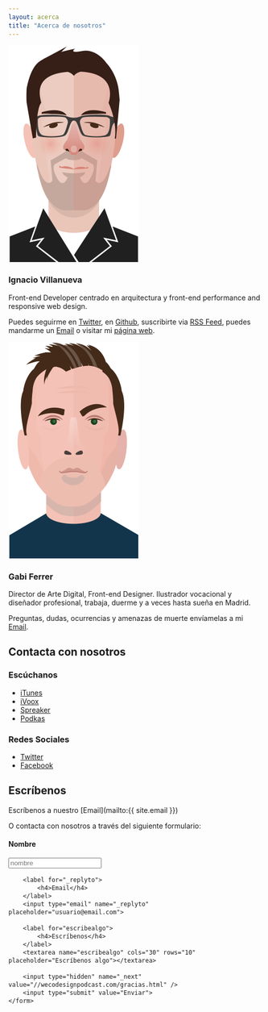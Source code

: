 ```yaml
---
layout: acerca
title: "Acerca de nosotros"
---
```


<div class="acerca__unit  clearfix">
	<img class="acerca__portrait" src="/img/portrait-nacho.svg" alt="Ilustración de Ignacio">
	<div class="acerca__wrapper">
		<h3 class="acerca__name">Ignacio Villanueva</h3>
		<div class="rule"></div>
		<p>Front-end Developer centrado en arquitectura y front-end performance and responsive web design.</p>
		<p class="home-section__p">Puedes seguirme en <a href="https://twitter.com/IgnaciodeNuevo" target="_blank">Twitter</a>, en <a href="https://github.com/IgnaciodeNuevo" target="_blank">Github</a>, suscribirte via <a href="http://ignaciodenuevo.com/feed.xml" target="_blank">RSS Feed</a>, puedes mandarme un <a href="mailto:ignaciodenuevo@gmail.com">Email</a> o visitar mi <a href="http://ignaciodenuevo.com" target="_blank">página web</a>.</p>
	</div>
</div>

<div class="acerca__unit  clearfix">
	<img class="acerca__portrait" src="/img/portrait-gabriel.svg" alt="Ilustración de Gabriel">
	<div class="acerca__wrapper">
		<h3 class="acerca__name">Gabi Ferrer</h3>
		<div class="rule"></div>
		<p>Director de Arte Digital, Front-end Designer. Ilustrador vocacional y diseñador profesional, trabaja, duerme y a veces hasta sueña en Madrid.</p>
		<p>Preguntas, dudas, ocurrencias y amenazas de muerte envíamelas a mi <a href="mailto:gabrielferrerolmos@gmail.com">Email</a>.</p>
	</div>
</div>

<div class="rule"></div>

<h2 class="post-title  post-heading">Contacta con nosotros</h2>

### Escúchanos

+ [iTunes](https://itunes.apple.com/es/podcast/wecodesign-podcast/id1113501272?l=en)
+ [iVoox](http://www.ivoox.com/escuchar-audios-wecodesign-podcast_al_5101204_1.html)
+ [Spreaker](http://www.spreaker.com/user/8737490)
+ [Podkas](http://www.podkas.com/directorio/weckdesign-podcast-de-httpstwitter-comwecodesign)

### Redes Sociales

+ [Twitter](https://twitter.com/wecodesign)
+ [Facebook](https://www.facebook.com/wecodesignpodcast)

<div class="rule  rule--big"></div>

<h2 class="post-title  post-heading">Escríbenos</h2>

Escríbenos a nuestro [Email](mailto:{{ site.email }})

<div class="acerca__unit">
	<p>O contacta con nosotros a través del siguiente formulario: </p>
	<form action="https://formspree.io/wecodesignpodcast@gmail.com" method="POST">
	    <label for="name">
	    	<h4>Nombre</h4>
	    </label>
	    <input type="text" name="name" placeholder="nombre">

	    <label for="_replyto">
	    	<h4>Email</h4>
	    </label>
	    <input type="email" name="_replyto" placeholder="usuario@email.com">

	    <label for="escribealgo">
	    	<h4>Escríbenos</h4>
	    </label>
	    <textarea name="escribealgo" cols="30" rows="10" placeholder="Escríbenos algo"></textarea>

	    <input type="hidden" name="_next" value="//wecodesignpodcast.com/gracias.html" />
	    <input type="submit" value="Enviar">
	</form>
</div>

